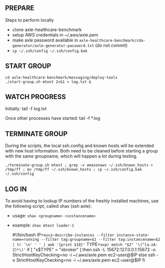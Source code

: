 ## PREPARE ##

Steps to perform locally

* clone axle-healthcare-benchmark
* setup AWS credentials in ~/.aws/axle.pem
* make axle password available in `axle-healthcare-benchmark/cda-generator/axle-generator-password.txt` (do not commit)
* `cp ~/.ssh/config ~/.ssh/config.bak`

## START GROUP ##

    cd axle-healthcare-benchmark/messaging/deploy-tools
    ./start-group.sh mtest 2>&1 > log.txt &

## WATCH PROGRESS ##

Initially:
    tail -f log.txt

Once other processes have started:
    tail -f *.log

## TERMINATE GROUP ##

During the scripts, the local ssh.config and known hosts will be extended with new host information. Both need to be cleaned before starting a group with the same groupname, which will happen a lot during testing.

    ./terminate-group.sh mtest ; grep -v amazonaws ~/.ssh/known_hosts > /tmp/ff ; mv /tmp/ff ~/.ssh/known_hosts ; cp ~/.ssh/config.bak ~/.ssh/config


## LOG IN ##

To avoid having to lookup IP numbers of the freshly installed machines, use the following script, called shax (ssh axle):

* usage: `shax <groupname> <instancename>`
* example: `shax mtest loader-1`

    #!/bin/bash
    IP=`euca-describe-instances --filter instance-state-name=running --filter tag:groupname=$1 --filter tag:instancename=$2 | tr '\n' ' ' | awk '{print $18}'`
    TYPE=`expr match "$2" '\(^[a-zA-Z]*\)'`
    if [ "x$TYPE" = "xbroker" ]
    then
        ssh -L 15672:127.0.0.1:15672 -o StrictHostKeyChecking=no -i ~/.aws/axle.pem ec2-user@$IP
    else
        ssh -o StrictHostKeyChecking=no -i ~/.aws/axle.pem ec2-user@$IP
    fi
